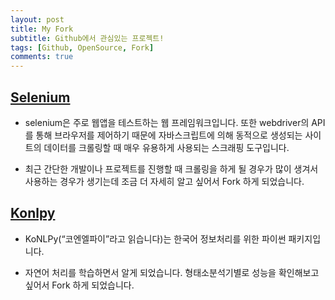 ```yaml
---
layout: post
title: My Fork
subtitle: Github에서 관심있는 프로젝트!
tags: [Github, OpenSource, Fork]
comments: true
---
```

## [Selenium](https://github.com/d0orHyeok/selenium)

- selenium은 주로 웹앱을 테스트하는 웹 프레임워크입니다. 또한 webdriver의 API를 통해 브라우저를 제어하기 때문에 자바스크립트에 의해 동적으로 생성되는 사이트의 데이터를 크롤링할 때 매우 유용하게 사용되는 스크래핑 도구입니다.  

- 최근 간단한 개발이나 프로젝트를 진행할 때 크롤링을 하게 될 경우가 많이 생겨서 사용하는 경우가 생기는데 조금 더 자세히 알고 싶어서 Fork 하게 되었습니다.

## [Konlpy](https://github.com/d0orHyeok/konlpy)

- KoNLPy(“코엔엘파이”라고 읽습니다)는 한국어 정보처리를 위한 파이썬 패키지입니다.

-  자연어 처리를 학습하면서 알게 되었습니다. 형태소분석기별로 성능을 확인해보고 싶어서 Fork 하게 되었습니다.